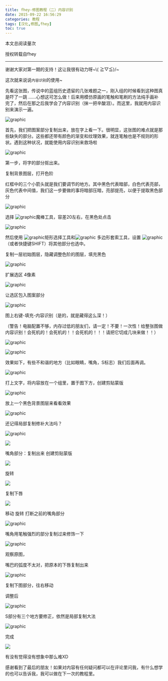 ```yaml
---
title: fhey-修图教程（二）内容识别
date: 2015-09-22 16:56:29
categories: 教程
tags: [汉化,修图,fhey]
toc: true
---
```

<span id="busuanzi_container_page_pv">
  本文总阅读量<span id="busuanzi_value_page_pv"></span>次
</span>

授权转载自fhey

---

谢谢大家对第一期的支持！这让我很有动力呀~\\( ≧▽≦)/~

这次就来说说`内容识别`的使用~

先看这张图，传说中的蓝组历史遗留的几张难题之一，刚入组的时候看到这种图真是吓了一跳 ……心想这可怎么做！后来用模仿原画的笔触和笔刷的方法纯手画补完了，然后在那之后我学会了内容识别（抹一把辛酸泪）。而这里，我就用内容识别来演示一遍。

![graphic](http://o7ru3d96x.bkt.clouddn.com/2016-07-04-fhey-tutorial2-image002.jpg)
<!-- more -->
首先，我们把图案部分复制出来，放在字上看一下。很明显，这张图的难点就是那些缺失的部分。这些都还带有颜色的渐变和纹理效果，就连笔触也是不规则的形状。遇到这种状况，就能使用内容识别来救场啦

![graphic](http://o7ru3d96x.bkt.clouddn.com/2016-07-04-fhey-tutorial2-image004.jpg)

第一步，将字的部分抠出来。

复制背景图层，打开色阶

红框中的三个小箭头就是我们要调节的地方。其中黑色代表暗部，白色代表亮部，灰色代表中间值，我们这一步要做的事将暗部压暗，亮部提亮，以便于提取黑色部分

![graphic](http://o7ru3d96x.bkt.clouddn.com/2016-07-04-fhey-tutorial2-image006.jpg)

选择 ![graphic](http://o7ru3d96x.bkt.clouddn.com/2016-07-04-fhey-tutorial2-image008.jpg)魔棒工具，容差20左右，在黑色处点击

![graphic](http://o7ru3d96x.bkt.clouddn.com/2016-07-04-fhey-tutorial2-image010.jpg)

然后使用 ![graphic](http://o7ru3d96x.bkt.clouddn.com/2016-07-04-fhey-tutorial2-image012.jpg)矩形选择工具和![graphic](http://o7ru3d96x.bkt.clouddn.com/2016-07-04-fhey-tutorial2-image014.jpg) 多边形套索工具，设置 ![graphic](http://o7ru3d96x.bkt.clouddn.com/2016-07-04-fhey-tutorial2-image016.jpg)（或者快捷键SHIFT）将其他部分也选中。

复制一层初始图层，隐藏调整色阶的图层，填充黑色

![graphic](http://o7ru3d96x.bkt.clouddn.com/2016-07-04-fhey-tutorial2-image018.jpg)

扩展选区 4像素

![graphic](http://o7ru3d96x.bkt.clouddn.com/2016-07-04-fhey-tutorial2-image020.jpg)

让选区包入图案部分

![graphic](http://o7ru3d96x.bkt.clouddn.com/2016-07-04-fhey-tutorial2-image022.jpg)

图上右键-填充-内容识别（是的，就是藏得这么深！）

（警告！电脑配置不够，内存过低的朋友们，请一定！不要！一次性！给整张图做内容识别！会死机的！会死机的！！会死机的！！！请把它切成几块来做！！）

![graphic](http://o7ru3d96x.bkt.clouddn.com/2016-07-04-fhey-tutorial2-image024.jpg)

![graphic](http://o7ru3d96x.bkt.clouddn.com/2016-07-04-fhey-tutorial2-image026.jpg)

效果如下，有些不和谐的地方（比如眼睛，嘴角，S标志）我们后面再调。

![graphic](http://o7ru3d96x.bkt.clouddn.com/2016-07-04-fhey-tutorial2-image028.jpg)

打上文字，将内容放在一个组里，置于图下方，创建剪贴蒙版

![graphic](http://o7ru3d96x.bkt.clouddn.com/2016-07-04-fhey-tutorial2-image030.jpg)

放上一个黑色背景图层来看看效果

![graphic](http://o7ru3d96x.bkt.clouddn.com/2016-07-04-fhey-tutorial2-image032.jpg)

还记得局部复制修补大法吗？

![graphic](http://o7ru3d96x.bkt.clouddn.com/2016-07-04-fhey-tutorial2-image034.jpg)

![](http://o7ru3d96x.bkt.clouddn.com/2016-07-04-fhey-tutorial2-image036.jpg) 

嘴角部分：复制出来 创建剪贴蒙版

![](http://o7ru3d96x.bkt.clouddn.com/2016-07-04-fhey-tutorial2-image038.jpg) 

旋转

![](http://o7ru3d96x.bkt.clouddn.com/2016-07-04-fhey-tutorial2-image040.jpg) 

复制下唇

![](http://o7ru3d96x.bkt.clouddn.com/2016-07-04-fhey-tutorial2-image042.jpg) 

移动 旋转 打断之前的嘴角部分

![graphic](http://o7ru3d96x.bkt.clouddn.com/2016-07-04-fhey-tutorial2-image044.jpg)

嘴角用笔触强烈的部分复制过来修饰一下

![graphic](http://o7ru3d96x.bkt.clouddn.com/2016-07-04-fhey-tutorial2-image046.jpg)

观察原图，

嘴巴的弧度不太对，把原本的下唇复制出来

![graphic](http://o7ru3d96x.bkt.clouddn.com/2016-07-04-fhey-tutorial2-image048.jpg)

复制下图部分，往右移动

调整后

![graphic](http://o7ru3d96x.bkt.clouddn.com/2016-07-04-fhey-tutorial2-image050.jpg)

S部分有三个地方要修正，依然是局部复制大法

![graphic](http://o7ru3d96x.bkt.clouddn.com/2016-07-04-fhey-tutorial2-image052.jpg)

完成

![](http://o7ru3d96x.bkt.clouddn.com/2016-07-04-fhey-tutorial2-image054.jpg) 

有没有觉得没有想象中那么难XD 

感谢看到了最后的朋友！如果对内容有任何疑问都可以在评论里问我，有什么想学的也可以告诉我，我可以做在下一次的教程里。